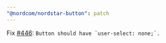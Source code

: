 ```yaml
---
"@nordcom/nordstar-button": patch
---
```


Fix [#446](https://github.com/NordcomInc/nordstar/issues/446): ```Button should have `user-select: none;`.```
